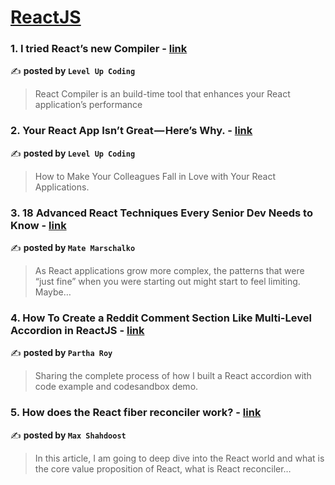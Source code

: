 
<h1><a href=https://medium.com/tag/reactjs/recommended target="_blank" rel="noopener noreferrer">ReactJS</a></h1>
<h3>1. I tried React’s new Compiler - <a href="https://medium.com/gitconnected/i-tried-reacts-new-compiler-e0595a107d13" target="_blank" rel="noopener noreferrer">link</a></h3>

✍️ **posted by `Level Up Coding`**

<blockquote>React Compiler is an build-time tool that enhances your React application’s performance</blockquote>

<h3>2. Your React App Isn’t Great — Here’s Why. - <a href="https://medium.com/gitconnected/your-react-app-isnt-great-here-s-why-5eb61b3f110b" target="_blank" rel="noopener noreferrer">link</a></h3>

✍️ **posted by `Level Up Coding`**

<blockquote>How to Make Your Colleagues Fall in Love with Your React Applications.</blockquote>

<h3>3. 18 Advanced React Techniques Every Senior Dev Needs to Know - <a href="https://medium.com/@matemarschalko/18-advanced-react-techniques-every-senior-dev-needs-to-know-13456ba2604c" target="_blank" rel="noopener noreferrer">link</a></h3>

✍️ **posted by `Mate Marschalko`**

<blockquote>As React applications grow more complex, the patterns that were “just fine” when you were starting out might start to feel limiting. Maybe…</blockquote>

<h3>4. How To Create a Reddit Comment Section Like Multi-Level Accordion in ReactJS - <a href="https://medium.com/@partharoylive/how-to-create-accordion-ui-in-reactjs-f73c7abf88b9" target="_blank" rel="noopener noreferrer">link</a></h3>

✍️ **posted by `Partha Roy`**

<blockquote>Sharing the complete process of how I built a React accordion with code example and codesandbox demo.</blockquote>

<h3>5. How does the React fiber reconciler work? - <a href="https://medium.com/@maxtsh/how-does-the-react-fiber-reconciler-work-77c3650127da" target="_blank" rel="noopener noreferrer">link</a></h3>

✍️ **posted by `Max Shahdoost`**

<blockquote>In this article, I am going to deep dive into the React world and what is the core value proposition of React, what is React reconciler…</blockquote>

